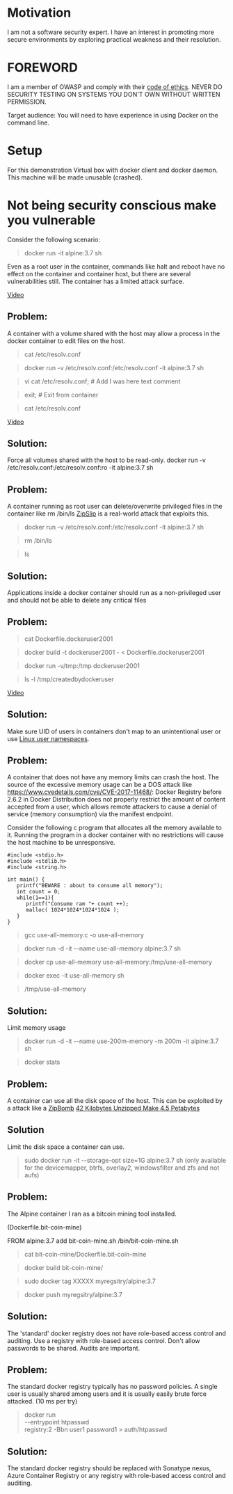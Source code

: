 
# Motivation

I am not a software security expert. I have an interest in promoting more secure environments by exploring practical weakness and their resolution.

# FOREWORD

I am a member of OWASP and comply with their [code of ethics](https://www.owasp.org/index.php/About_The_Open_Web_Application_Security_Project#Code_of_Ethics).
NEVER DO SECURITY TESTING ON SYSTEMS YOU DON'T OWN WITHOUT WRITTEN PERMISSION.

Target audience: You will need to have experience in using Docker on the command line.

# Setup

For this demonstration
Virtual box with docker client and docker daemon. This machine will be made unusable (crashed).


# Not being security conscious make you vulnerable

Consider the following scenario:
> docker run -it alpine:3.7 sh

Even as a root user in the container, commands like halt and reboot have no effect on the container and container host, but there are several vulnerabilities still.
The container has a limited attack surface.

[Video](videos/senario_haltshutdownrm.m4v)

## Problem:

A container with a volume shared with the host may allow a process in the docker container to edit files on the host.

> cat /etc/resolv.conf

> docker run -v /etc/resolv.conf:/etc/resolv.conf  -it alpine:3.7 sh

> vi cat /etc/resolv.conf; # Add I was here text comment

> exit; # Exit from container

> cat /etc/resolv.conf

[Video](videos/senario_rootisbadforhostvolumes.m4v)

## Solution:

Force all volumes shared with the host to be read-only. docker run -v /etc/resolv.conf:/etc/resolv.conf:ro  -it alpine:3.7 sh

## Problem:

A container running as root user can delete/overwrite privileged files in the container like rm /bin/ls
[ZipSlip](https://github.com/snyk/zip-slip-vulnerability) is a real-world attack that exploits this.

> docker run -v /etc/resolv.conf:/etc/resolv.conf  -it alpine:3.7 sh

> rm /bin/ls

> ls

## Solution:

Applications inside a docker container should run as a non-privileged user and should not be able to delete any critical files

## Problem:

> cat Dockerfile.dockeruser2001

> docker build -t dockeruser2001  - < Dockerfile.dockeruser2001

> docker run -v/tmp:/tmp  dockeruser2001

> ls -l /tmp/createdbydockeruser 

[Video](videos/senario_uuid.m4v)

## Solution:

Make sure UID of users in containers don't map to an unintentional user or use [Linux user namespaces](https://docs.docker.com/engine/security/userns-remap/).

## Problem:

A container that does not have any memory limits can crash the host. The source of the excessive memory usage can be a DOS attack like https://www.cvedetails.com/cve/CVE-2017-11468/: Docker Registry before 2.6.2 in Docker Distribution does not properly restrict the amount of content accepted from a user, which allows remote attackers to cause a denial of service (memory consumption) via the manifest endpoint. 

Consider the following c program that allocates all the memory available to it. Running the program in a docker container with no restrictions will cause the host machine to be unresponsive.

    #include <stdio.h>
    #include <stdlib.h>
    #include <string.h>

    int main() {
       printf("BEWARE : about to consume all memory");
       int count = 0;
       while(1==1){
          printf("Consume ram "+ count ++);
          malloc( 1024*1024*1024*1024 );
       }
    }

> gcc use-all-memory.c -o use-all-memory

> docker run -d -it --name use-all-memory alpine:3.7 sh

> docker cp use-all-memory use-all-memory:/tmp/use-all-memory

> docker exec -it use-all-memory sh

> /tmp/use-all-memory


## Solution:

Limit memory usage 

> docker run -d -it --name use-200m-memory -m 200m -it alpine:3.7 sh

> docker stats

## Problem:

A container can use all the disk space of the host. This can be exploited by a attack like a [ZipBomb](https://en.wikipedia.org/wiki/Zip_bomb) [42 Kilobytes Unzipped Make 4.5 Petabytes](https://www.ghacks.net/2008/07/27/42-kilobytes-unzipped-make-45-petabytes/)

## Solution

Limit the disk space a container can use.

> sudo docker run -it --storage-opt size=1G alpine:3.7 sh
(only available for the devicemapper, btrfs, overlay2, windowsfilter and zfs and not aufs)

## Problem:

The Alpine container I ran as a bitcoin mining tool installed.

(Dockerfile.bit-coin-mine)

  FROM alpine:3.7
  add bit-coin-mine.sh /bin/bit-coin-mine.sh

> cat bit-coin-mine/Dockerfile.bit-coin-mine

> docker build bit-coin-mine/

> sudo docker tag XXXXX  myregsitry/alpine:3.7

> docker push  myregsitry/alpine:3.7

## Solution:

The 'standard' docker registry does not have role-based access control and auditing.
Use a registry with role-based access control. Don't allow passwords to be shared. Audits are important.

## Problem:

The standard docker registry typically has no password policies. A single user is usually shared among users and it is usually easily brute force attacked. (10 ms per try) 

> docker run \
  --entrypoint htpasswd \
  registry:2 -Bbn user1 password1 > auth/htpasswd

## Solution:

The standard docker registry should be replaced with Sonatype nexus, Azure Container Registry or any registry with role-based access control and auditing.




